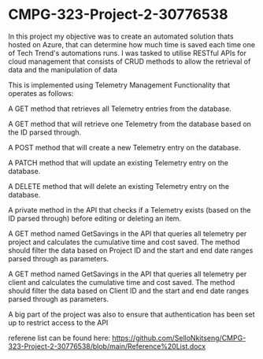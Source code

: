 # CMPG-323-Project-2-30776538

In this project my objective was to create an automated solution thats hosted on Azure, that can determine how much time is saved each time one of Tech Trend's automations runs. I was tasked to utilise RESTful APIs for cloud management that consists of CRUD methods to allow the retrieval of data and the manipulation of data

This is implemented using Telemetry Management Functionality that operates as follows:

A GET method that retrieves all Telemetry entries from the database.


A GET method that will retrieve one Telemetry from the database based on the ID parsed through.


A POST method that will create a new Telemetry entry on the database.


A PATCH method that will update an existing Telemetry entry on the database.


A DELETE method that will delete an existing Telemetry entry on the database.


A private method in the API that checks if a Telemetry exists (based on the ID parsed through) before editing or deleting an item.


A GET method named GetSavings in the API that queries all telemetry per project and calculates the cumulative time and cost saved. The method should filter the data based on Project ID and the start and end date ranges parsed through as parameters.


A GET method named GetSavings in the API that queries all telemetry per client and calculates the cumulative time and cost saved. The method should filter the data based on Client ID and the start and end date ranges parsed through as parameters.

A big part of the project was also to ensure that authentication has been set up to restrict access to the API

referene list can be found here: https://github.com/SelloNkitseng/CMPG-323-Project-2-30776538/blob/main/Reference%20List.docx  
